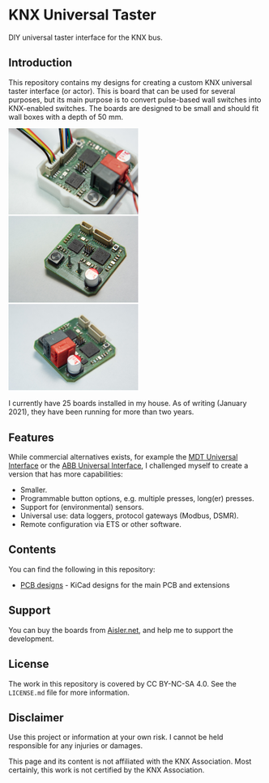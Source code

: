 # KNX Universal Taster
DIY universal taster interface for the KNX bus.

## Introduction
This repository contains my designs for creating a custom KNX universal taster
interface (or actor). This is board that can be used for several purposes, but
its main purpose is to convert pulse-based wall switches into KNX-enabled
switches. The boards are designed to be small and should fit wall boxes with a
depth of 50 mm.

[<img src="pcb/Universal-Taster/Pictures/Image4.jpg" width="256" alt="Image 4 of complete board.">](pcb/Universal-Taster/Pictures/Image4.jpg)
[<img src="pcb/Universal-Taster/Pictures/Image5.jpg" width="256" alt="Image 5 of complete board.">](pcb/Universal-Taster/Pictures/Image5.jpg)
[<img src="pcb/Universal-Taster/Pictures/Image6.jpg" width="256" alt="Image 6 of complete board.">](pcb/Universal-Taster/Pictures/Image6.jpg)

I currently have 25 boards installed in my house. As of writing (January 2021),
they have been running for more than two years.

## Features
While commercial alternatives exists, for example the [MDT Universal Interface](https://www.mdt.de/EN_Universal_Interface.html)
or the [ABB Universal Interface](https://new.abb.com/products/GHQ6310070R0111/us-u4-2-universal-interface-4-fold-fm),
I challenged myself to create a version that has more capabilities:

* Smaller.
* Programmable button options, e.g. multiple presses, long(er) presses.
* Support for (environmental) sensors.
* Universal use: data loggers, protocol gateways (Modbus, DSMR).
* Remote configuration via ETS or other software.

## Contents
You can find the following in this repository:

* [PCB designs](pcb) - KiCad designs for the main PCB and extensions

## Support
You can buy the boards from [Aisler.net](https://aisler.net/p/GGKCSYBF), and
help me to support the development.

## License
The work in this repository is covered by CC BY-NC-SA 4.0. See the `LICENSE.md`
file for more information.

## Disclaimer
Use this project or information at your own risk. I cannot be held responsible
for any injuries or damages.

This page and its content is not affiliated with the KNX Association. Most
certainly, this work is not certified by the KNX Association.
